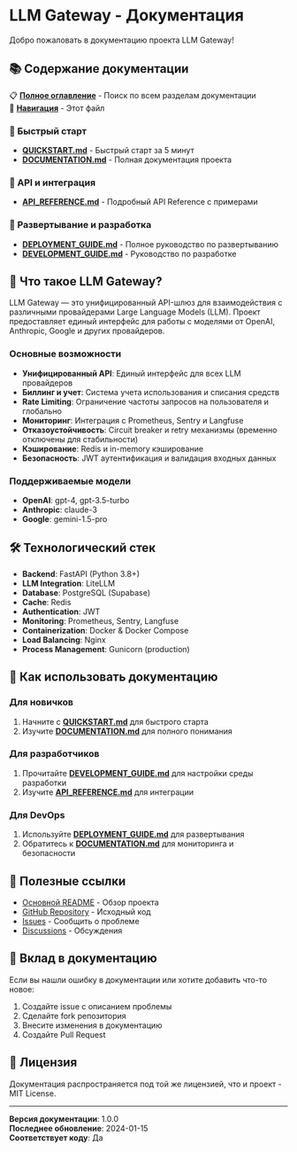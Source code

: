 # LLM Gateway - Документация

Добро пожаловать в документацию проекта LLM Gateway!

## 📚 Содержание документации

📋 **[Полное оглавление](INDEX.md)** - Поиск по всем разделам документации  
🧭 **[Навигация](NAVIGATION.md)** - Этот файл

### 🚀 Быстрый старт
- **[QUICKSTART.md](QUICKSTART.md)** - Быстрый старт за 5 минут
- **[DOCUMENTATION.md](DOCUMENTATION.md)** - Полная документация проекта

### 🔌 API и интеграция
- **[API_REFERENCE.md](API_REFERENCE.md)** - Подробный API Reference с примерами

### 🚀 Развертывание и разработка
- **[DEPLOYMENT_GUIDE.md](DEPLOYMENT_GUIDE.md)** - Полное руководство по развертыванию
- **[DEVELOPMENT_GUIDE.md](DEVELOPMENT_GUIDE.md)** - Руководство по разработке

## 🎯 Что такое LLM Gateway?

LLM Gateway — это унифицированный API-шлюз для взаимодействия с различными провайдерами Large Language Models (LLM). Проект предоставляет единый интерфейс для работы с моделями от OpenAI, Anthropic, Google и других провайдеров.

### Основные возможности

- **Унифицированный API**: Единый интерфейс для всех LLM провайдеров
- **Биллинг и учет**: Система учета использования и списания средств
- **Rate Limiting**: Ограничение частоты запросов на пользователя и глобально
- **Мониторинг**: Интеграция с Prometheus, Sentry и Langfuse
- **Отказоустойчивость**: Circuit breaker и retry механизмы (временно отключены для стабильности)
- **Кэширование**: Redis и in-memory кэширование
- **Безопасность**: JWT аутентификация и валидация входных данных

### Поддерживаемые модели

- **OpenAI**: gpt-4, gpt-3.5-turbo
- **Anthropic**: claude-3
- **Google**: gemini-1.5-pro

## 🛠️ Технологический стек

- **Backend**: FastAPI (Python 3.8+)
- **LLM Integration**: LiteLLM
- **Database**: PostgreSQL (Supabase)
- **Cache**: Redis
- **Authentication**: JWT
- **Monitoring**: Prometheus, Sentry, Langfuse
- **Containerization**: Docker & Docker Compose
- **Load Balancing**: Nginx
- **Process Management**: Gunicorn (production)

## 📖 Как использовать документацию

### Для новичков
1. Начните с **[QUICKSTART.md](QUICKSTART.md)** для быстрого старта
2. Изучите **[DOCUMENTATION.md](DOCUMENTATION.md)** для полного понимания

### Для разработчиков
1. Прочитайте **[DEVELOPMENT_GUIDE.md](DEVELOPMENT_GUIDE.md)** для настройки среды разработки
2. Изучите **[API_REFERENCE.md](API_REFERENCE.md)** для интеграции

### Для DevOps
1. Используйте **[DEPLOYMENT_GUIDE.md](DEPLOYMENT_GUIDE.md)** для развертывания
2. Обратитесь к **[DOCUMENTATION.md](DOCUMENTATION.md)** для мониторинга и безопасности

## 🔗 Полезные ссылки

- [Основной README](../README.md) - Обзор проекта
- [GitHub Repository](https://github.com/your-username/llm-gateway) - Исходный код
- [Issues](https://github.com/your-username/llm-gateway/issues) - Сообщить о проблеме
- [Discussions](https://github.com/your-username/llm-gateway/discussions) - Обсуждения

## 📝 Вклад в документацию

Если вы нашли ошибку в документации или хотите добавить что-то новое:

1. Создайте issue с описанием проблемы
2. Сделайте fork репозитория
3. Внесите изменения в документацию
4. Создайте Pull Request

## 📄 Лицензия

Документация распространяется под той же лицензией, что и проект - MIT License.

---

**Версия документации**: 1.0.0  
**Последнее обновление**: 2024-01-15  
**Соответствует коду**: Да